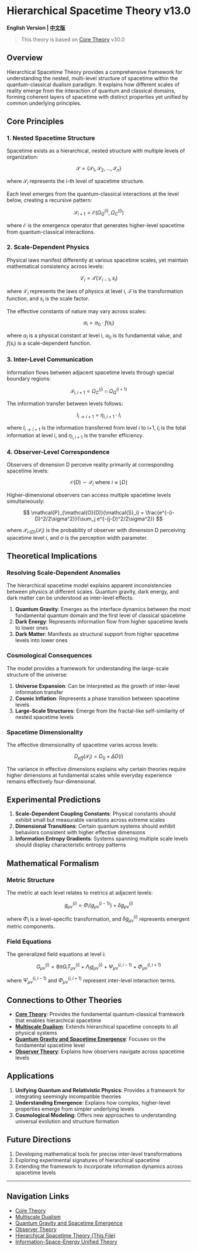 # Hierarchical Spacetime Theory v13.0

**English Version | [中文版](formal_theory_hierarchical_spacetime.md)**

> This theory is based on [Core Theory](../core_en.md) v30.0

## Overview

Hierarchical Spacetime Theory provides a comprehensive framework for understanding the nested, multi-level structure of spacetime within the quantum-classical dualism paradigm. It explains how different scales of reality emerge from the interaction of quantum and classical domains, forming coherent layers of spacetime with distinct properties yet unified by common underlying principles.

## Core Principles

### 1. Nested Spacetime Structure

Spacetime exists as a hierarchical, nested structure with multiple levels of organization:

$$
\mathcal{S} = \{\mathcal{S}_1, \mathcal{S}_2, ..., \mathcal{S}_n\}
$$

where $`\mathcal{S}_i`$ represents the i-th level of spacetime structure.

Each level emerges from the quantum-classical interactions at the level below, creating a recursive pattern:

$$
\mathcal{S}_{i+1} = \mathcal{E}(\Omega_Q^{(i)}, \Omega_C^{(i)})
$$

where $`\mathcal{E}`$ is the emergence operator that generates higher-level spacetime from quantum-classical interactions.

### 2. Scale-Dependent Physics

Physical laws manifest differently at various spacetime scales, yet maintain mathematical consistency across levels:

$$
\mathcal{L}_i = \mathcal{T}(\mathcal{L}_{i-1}, s_i)
$$

where $`\mathcal{L}_i`$ represents the laws of physics at level i, $`\mathcal{T}`$ is the transformation function, and $`s_i`$ is the scale factor.

The effective constants of nature may vary across scales:

$$
\alpha_i = \alpha_0 \cdot f(s_i)
$$

where $`\alpha_i`$ is a physical constant at level i, $`\alpha_0`$ is its fundamental value, and $`f(s_i)`$ is a scale-dependent function.

### 3. Inter-Level Communication

Information flows between adjacent spacetime levels through special boundary regions:

$$
\mathcal{I}_{i,i+1} = \Omega_C^{(i)} \cap \Omega_Q^{(i+1)}
$$

The information transfer between levels follows:

$$
I_{i \rightarrow i+1} = \eta_{i,i+1} \cdot I_i
$$

where $`I_{i \rightarrow i+1}`$ is the information transferred from level i to i+1, $`I_i`$ is the total information at level i, and $`\eta_{i,i+1}`$ is the transfer efficiency.

### 4. Observer-Level Correspondence

Observers of dimension D perceive reality primarily at corresponding spacetime levels:

$$
\mathcal{O}(D) \sim \mathcal{S}_i \text{ where } i \approx \lfloor D \rfloor
$$

Higher-dimensional observers can access multiple spacetime levels simultaneously:

$$
\mathcal{P}_{\mathcal{O}(D)}(\mathcal{S}_i) = \frac{e^{-(i-D)^2/2\sigma^2}}{\sum_j e^{-(j-D)^2/2\sigma^2}}
$$

where $`\mathcal{P}_{\mathcal{O}(D)}(\mathcal{S}_i)`$ is the probability of observer with dimension D perceiving spacetime level i, and $`\sigma`$ is the perception width parameter.

## Theoretical Implications

### Resolving Scale-Dependent Anomalies

The hierarchical spacetime model explains apparent inconsistencies between physics at different scales. Quantum gravity, dark energy, and dark matter can be understood as inter-level effects:

1. **Quantum Gravity**: Emerges as the interface dynamics between the most fundamental quantum domain and the first level of classical spacetime
2. **Dark Energy**: Represents information flow from higher spacetime levels to lower ones
3. **Dark Matter**: Manifests as structural support from higher spacetime levels into lower ones

### Cosmological Consequences

The model provides a framework for understanding the large-scale structure of the universe:

1. **Universe Expansion**: Can be interpreted as the growth of inter-level information transfer
2. **Cosmic Inflation**: Represents a phase transition between spacetime levels
3. **Large-Scale Structures**: Emerge from the fractal-like self-similarity of nested spacetime levels

### Spacetime Dimensionality

The effective dimensionality of spacetime varies across levels:

$$
D_{eff}(\mathcal{S}_i) = D_0 + \Delta D(i)
$$

The variance in effective dimensions explains why certain theories require higher dimensions at fundamental scales while everyday experience remains effectively four-dimensional.

## Experimental Predictions

1. **Scale-Dependent Coupling Constants**: Physical constants should exhibit small but measurable variations across extreme scales
2. **Dimensional Transitions**: Certain quantum systems should exhibit behaviors consistent with higher effective dimensions
3. **Information Entropy Gradients**: Systems spanning multiple scale levels should display characteristic entropy patterns

## Mathematical Formalism

### Metric Structure

The metric at each level relates to metrics at adjacent levels:

$$
g_{\mu\nu}^{(i)} = \Phi_i(g_{\mu\nu}^{(i-1)}) + \delta g_{\mu\nu}^{(i)}
$$

where $`\Phi_i`$ is a level-specific transformation, and $`\delta g_{\mu\nu}^{(i)}`$ represents emergent metric components.

### Field Equations

The generalized field equations at level i:

$$
G_{\mu\nu}^{(i)} = 8\pi G_i T_{\mu\nu}^{(i)} + \Lambda_i g_{\mu\nu}^{(i)} + \Psi_{\mu\nu}^{(i,i-1)} + \Phi_{\mu\nu}^{(i,i+1)}
$$

where $`\Psi_{\mu\nu}^{(i,i-1)}`$ and $`\Phi_{\mu\nu}^{(i,i+1)}`$ represent inter-level interaction terms.

## Connections to Other Theories

- **[Core Theory](../core_en.md)**: Provides the fundamental quantum-classical framework that enables hierarchical spacetime
- **[Multiscale Dualism](formal_theory_multiscale_en.md)**: Extends hierarchical spacetime concepts to all physical systems
- **[Quantum Gravity and Spacetime Emergence](formal_theory_gravity_spacetime_en.md)**: Focuses on the fundamental spacetime level
- **[Observer Theory](formal_theory_observer_en.md)**: Explains how observers navigate across spacetime levels

## Applications

1. **Unifying Quantum and Relativistic Physics**: Provides a framework for integrating seemingly incompatible theories
2. **Understanding Emergence**: Explains how complex, higher-level properties emerge from simpler underlying levels
3. **Cosmological Modeling**: Offers new approaches to understanding universal evolution and structure formation

## Future Directions

1. Developing mathematical tools for precise inter-level transformations
2. Exploring experimental signatures of hierarchical spacetime
3. Extending the framework to incorporate information dynamics across spacetime levels

---

## Navigation Links

- [Core Theory](../core_en.md)
- [Multiscale Dualism](formal_theory_multiscale_en.md)
- [Quantum Gravity and Spacetime Emergence](formal_theory_gravity_spacetime_en.md)
- [Observer Theory](formal_theory_observer_en.md)
- [Hierarchical Spacetime Theory (This File)](formal_theory_hierarchical_spacetime_en.md)
- [Information-Space-Energy Unified Theory](formal_theory_unified_en.md)